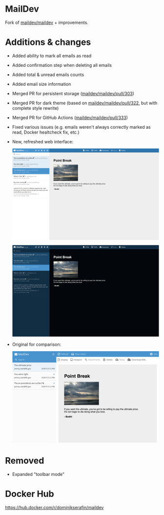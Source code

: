 # MailDev

Fork of [maildev/maildev](https://github.com/maildev/maildev/) + improvements.


# Additions & changes

* Added ability to mark all emails as read
* Added confirmation step when deleting all emails
* Added total & unread emails counts
* Added email size information
* Merged PR for persistent storage ([maildev/maildev/pull/303](https://github.com/maildev/maildev/pull/303))
* Merged PR for dark theme (based on [maildev/maildev/pull/322](https://github.com/maildev/maildev/pull/322), but with complete style rewrite)
* Merged PR for GitHub Actions ([maildev/maildev/pull/333](https://github.com/maildev/maildev/pull/333))
* Fixed various issues (e.g. emails weren't always correctly marked as read, Docker healtcheck fix, etc.)
* New, refreshed web interface:

    ![Web light theme interface](/web-ui-light.png)

    ![Web dark theme interface](/web-ui-dark.png)

* Original for comparison:

    ![Original project web interface](/web-ui-original.png)



# Removed

* Expanded "toolbar mode"



# Docker Hub

https://hub.docker.com/r/dominikserafin/maildev
